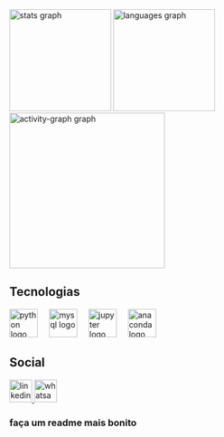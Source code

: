 <div align="left">
   <img src="https://github-readme-stats.vercel.app/api?username=fernandohumberto&hide_title=false&hide_rank=false&show_icons=true&include_all_commits=true&count_private=true&disable_animations=false&theme=gruvbox&locale=pt-br&hide_border=false&order=1" height="180" alt="stats graph"  />
  <img src="https://github-readme-stats.vercel.app/api/top-langs?username=fernandohumberto&locale=en&hide_title=false&layout=compact&card_width=320&langs_count=6&theme=blue-green&hide_border=false&order=2" height="180" alt="languages graph"  />
  <img src="https://github-readme-activity-graph.vercel.app/graph?username=fernandohumberto&radius=10&theme=gotham&area=true&order=5&hide_title=false&hide_border=false" height="275" alt="activity-graph graph"  />
</div>
<h2 align="left">Tecnologias</h2>

<div align="left">
  <img src="https://cdn.jsdelivr.net/gh/devicons/devicon/icons/python/python-original.svg" height="50" alt="python logo"  />
  <img width="12" />
  <img src="https://cdn.jsdelivr.net/gh/devicons/devicon/icons/mysql/mysql-original-wordmark.svg" height="50" alt="mysql logo"  />
  <img width="12" />
  <img src="https://cdn.jsdelivr.net/gh/devicons/devicon/icons/jupyter/jupyter-original.svg" height="50" alt="jupyter logo"  />
  <img width="12" />
  <img src="https://cdn.jsdelivr.net/gh/devicons/devicon/icons/anaconda/anaconda-original.svg" height="50" alt="anaconda logo"  />
</div>
<h2 align="left">Social </h2>
<div align="left">
  <a href="https://www.linkedin.com/in/fernando-humberto/" target="_blank">
    <img src="https://img.shields.io/static/v1?message=LinkedIn&logo=linkedin&label=&color=0077B5&logoColor=white&labelColor=&style=for-the-badge" height="40" alt="linkedin logo"  />
  </a>
  <a href="https://wa.me/5581987818789" target="_blank">
    <img src="https://img.shields.io/static/v1?message=Whatsapp&logo=whatsapp&label=&color=25D366&logoColor=white&labelColor=&style=for-the-badge" height="40" alt="whatsapp logo"  />
  </a>
</div>

### faça um readme mais bonito 
